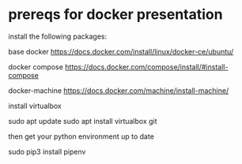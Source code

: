 # prereqs for docker presentation

install the following packages:

base docker
https://docs.docker.com/install/linux/docker-ce/ubuntu/

docker compose
https://docs.docker.com/compose/install/#install-compose

docker-machine
https://docs.docker.com/machine/install-machine/


install virtualbox

sudo apt update
sudo apt install virtualbox git

then get your python environment up to date

sudo pip3 install pipenv

